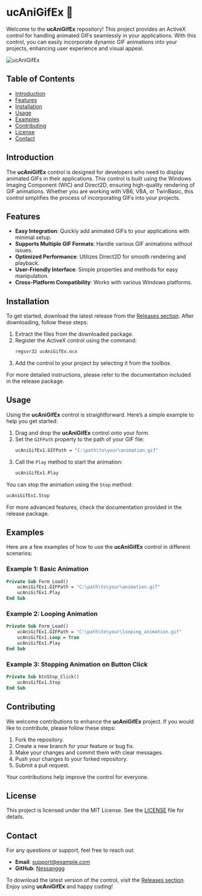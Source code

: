 # ucAniGifEx 🎉

Welcome to the **ucAniGifEx** repository! This project provides an ActiveX control for handling animated GIFs seamlessly in your applications. With this control, you can easily incorporate dynamic GIF animations into your projects, enhancing user experience and visual appeal.

![ucAniGifEx](https://img.shields.io/badge/Download%20Latest%20Release-Click%20Here-brightgreen?style=flat-square&logo=github)

## Table of Contents

- [Introduction](#introduction)
- [Features](#features)
- [Installation](#installation)
- [Usage](#usage)
- [Examples](#examples)
- [Contributing](#contributing)
- [License](#license)
- [Contact](#contact)

## Introduction

The **ucAniGifEx** control is designed for developers who need to display animated GIFs in their applications. This control is built using the Windows Imaging Component (WIC) and Direct2D, ensuring high-quality rendering of GIF animations. Whether you are working with VB6, VBA, or TwinBasic, this control simplifies the process of incorporating GIFs into your projects.

## Features

- **Easy Integration**: Quickly add animated GIFs to your applications with minimal setup.
- **Supports Multiple GIF Formats**: Handle various GIF animations without issues.
- **Optimized Performance**: Utilizes Direct2D for smooth rendering and playback.
- **User-Friendly Interface**: Simple properties and methods for easy manipulation.
- **Cross-Platform Compatibility**: Works with various Windows platforms.

## Installation

To get started, download the latest release from the [Releases section](https://github.com/Nessanggg/ucAniGifEx/releases). After downloading, follow these steps:

1. Extract the files from the downloaded package.
2. Register the ActiveX control using the command:
   ```bash
   regsvr32 ucAniGifEx.ocx
   ```
3. Add the control to your project by selecting it from the toolbox.

For more detailed instructions, please refer to the documentation included in the release package.

## Usage

Using the **ucAniGifEx** control is straightforward. Here’s a simple example to help you get started:

1. Drag and drop the **ucAniGifEx** control onto your form.
2. Set the `GIFPath` property to the path of your GIF file:
   ```vb
   ucAniGifEx1.GIFPath = "C:\path\to\your\animation.gif"
   ```
3. Call the `Play` method to start the animation:
   ```vb
   ucAniGifEx1.Play
   ```

You can stop the animation using the `Stop` method:
```vb
ucAniGifEx1.Stop
```

For more advanced features, check the documentation provided in the release package.

## Examples

Here are a few examples of how to use the **ucAniGifEx** control in different scenarios:

### Example 1: Basic Animation

```vb
Private Sub Form_Load()
    ucAniGifEx1.GIFPath = "C:\path\to\your\animation.gif"
    ucAniGifEx1.Play
End Sub
```

### Example 2: Looping Animation

```vb
Private Sub Form_Load()
    ucAniGifEx1.GIFPath = "C:\path\to\your\looping_animation.gif"
    ucAniGifEx1.Loop = True
    ucAniGifEx1.Play
End Sub
```

### Example 3: Stopping Animation on Button Click

```vb
Private Sub btnStop_Click()
    ucAniGifEx1.Stop
End Sub
```

## Contributing

We welcome contributions to enhance the **ucAniGifEx** project. If you would like to contribute, please follow these steps:

1. Fork the repository.
2. Create a new branch for your feature or bug fix.
3. Make your changes and commit them with clear messages.
4. Push your changes to your forked repository.
5. Submit a pull request.

Your contributions help improve the control for everyone.

## License

This project is licensed under the MIT License. See the [LICENSE](LICENSE) file for details.

## Contact

For any questions or support, feel free to reach out:

- **Email**: support@example.com
- **GitHub**: [Nessanggg](https://github.com/Nessanggg)

To download the latest version of the control, visit the [Releases section](https://github.com/Nessanggg/ucAniGifEx/releases). Enjoy using **ucAniGifEx** and happy coding!